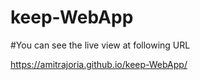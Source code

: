 # keep-WebApp

#You can see the live view at following URL

https://amitrajoria.github.io/keep-WebApp/
